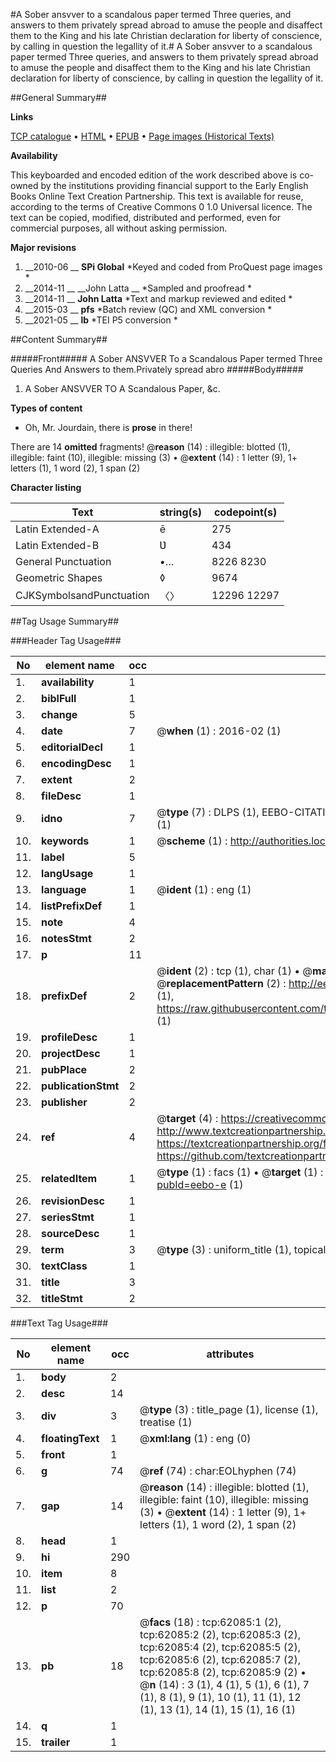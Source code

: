 #A Sober ansvver to a scandalous paper termed Three queries, and answers to them privately spread abroad to amuse the people and disaffect them to the King and his late Christian declaration for liberty of conscience, by calling in question the legallity of it.#
A Sober ansvver to a scandalous paper termed Three queries, and answers to them privately spread abroad to amuse the people and disaffect them to the King and his late Christian declaration for liberty of conscience, by calling in question the legallity of it.

##General Summary##

**Links**

[TCP catalogue](http://www.ota.ox.ac.uk/tcp/)  • 
[HTML](http://tei.it.ox.ac.uk/tcp/Texts-HTML/free/A60/A60712.html)  • 
[EPUB](http://tei.it.ox.ac.uk/tcp/Texts-EPUB/free/A60/A60712.epub) • 
[Page images (Historical Texts)](https://historicaltexts.jisc.ac.uk/eebo-12440123e)

**Availability**

This keyboarded and encoded edition of the work described above is co-owned by the
    institutions providing financial support to the Early English Books Online Text Creation
    Partnership. This text is available for reuse, according to the terms of  Creative Commons 0 1.0 Universal
    licence. The text can be copied, modified, distributed and performed, even for commercial
    purposes, all without asking permission.

**Major revisions**

1. __2010-06 __ __SPi Global__ *Keyed and coded from ProQuest page images *
1. __2014-11 __ __John Latta __ *Sampled and proofread *
1. __2014-11 __ __John Latta__ *Text and markup reviewed and edited *
1. __2015-03 __ __pfs__ *Batch review (QC) and XML conversion *
1. __2021-05 __ __lb__ *TEI P5 conversion *

##Content Summary##

#####Front#####
A Sober ANSVVER To a Scandalous Paper termed Three Queries And Answers to them.Privately spread abro
#####Body#####

1. A Sober ANSVVER TO A Scandalous Paper, &c.

**Types of content**

  * Oh, Mr. Jourdain, there is **prose** in there!

There are 14 **omitted** fragments! 
 @__reason__ (14) : illegible: blotted (1), illegible: faint (10), illegible: missing (3)  •  @__extent__ (14) : 1 letter (9), 1+ letters (1), 1 word (2), 1 span (2)

**Character listing**


|Text|string(s)|codepoint(s)|
|---|---|---|
|Latin Extended-A|ē|275|
|Latin Extended-B|Ʋ|434|
|General Punctuation|•…|8226 8230|
|Geometric Shapes|◊|9674|
|CJKSymbolsandPunctuation|〈〉|12296 12297|

##Tag Usage Summary##

###Header Tag Usage###

|No|element name|occ|attributes|
|---|---|---|---|
|1.|__availability__|1||
|2.|__biblFull__|1||
|3.|__change__|5||
|4.|__date__|7| @__when__ (1) : 2016-02 (1)|
|5.|__editorialDecl__|1||
|6.|__encodingDesc__|1||
|7.|__extent__|2||
|8.|__fileDesc__|1||
|9.|__idno__|7| @__type__ (7) : DLPS (1), EEBO-CITATION (1), VID (1), EEBO-PROQUEST (1), STC (2), OCLC (1)|
|10.|__keywords__|1| @__scheme__ (1) : http://authorities.loc.gov/ (1)|
|11.|__label__|5||
|12.|__langUsage__|1||
|13.|__language__|1| @__ident__ (1) : eng (1)|
|14.|__listPrefixDef__|1||
|15.|__note__|4||
|16.|__notesStmt__|2||
|17.|__p__|11||
|18.|__prefixDef__|2| @__ident__ (2) : tcp (1), char (1)  •  @__matchPattern__ (2) : ([0-9\-]+):([0-9IVX]+) (1), (.+) (1)  •  @__replacementPattern__ (2) : http://eebo.chadwyck.com/downloadtiff?vid=$1&page=$2 (1), https://raw.githubusercontent.com/textcreationpartnership/Texts/master/tcpchars.xml#$1 (1)|
|19.|__profileDesc__|1||
|20.|__projectDesc__|1||
|21.|__pubPlace__|2||
|22.|__publicationStmt__|2||
|23.|__publisher__|2||
|24.|__ref__|4| @__target__ (4) : https://creativecommons.org/publicdomain/zero/1.0/ (1), http://www.textcreationpartnership.org/docs/. (1), https://textcreationpartnership.org/faq/#faq05 (1), https://github.com/textcreationpartnership (1)|
|25.|__relatedItem__|1| @__type__ (1) : facs (1)  •  @__target__ (1) : https://data.historicaltexts.jisc.ac.uk/view?pubId=eebo-e (1)|
|26.|__revisionDesc__|1||
|27.|__seriesStmt__|1||
|28.|__sourceDesc__|1||
|29.|__term__|3| @__type__ (3) : uniform_title (1), topical_term (1), geographic_name (1)|
|30.|__textClass__|1||
|31.|__title__|3||
|32.|__titleStmt__|2||


###Text Tag Usage###

|No|element name|occ|attributes|
|---|---|---|---|
|1.|__body__|2||
|2.|__desc__|14||
|3.|__div__|3| @__type__ (3) : title_page (1), license (1), treatise (1)|
|4.|__floatingText__|1| @__xml:lang__ (1) : eng (0)|
|5.|__front__|1||
|6.|__g__|74| @__ref__ (74) : char:EOLhyphen (74)|
|7.|__gap__|14| @__reason__ (14) : illegible: blotted (1), illegible: faint (10), illegible: missing (3)  •  @__extent__ (14) : 1 letter (9), 1+ letters (1), 1 word (2), 1 span (2)|
|8.|__head__|1||
|9.|__hi__|290||
|10.|__item__|8||
|11.|__list__|2||
|12.|__p__|70||
|13.|__pb__|18| @__facs__ (18) : tcp:62085:1 (2), tcp:62085:2 (2), tcp:62085:3 (2), tcp:62085:4 (2), tcp:62085:5 (2), tcp:62085:6 (2), tcp:62085:7 (2), tcp:62085:8 (2), tcp:62085:9 (2)  •  @__n__ (14) : 3 (1), 4 (1), 5 (1), 6 (1), 7 (1), 8 (1), 9 (1), 10 (1), 11 (1), 12 (1), 13 (1), 14 (1), 15 (1), 16 (1)|
|14.|__q__|1||
|15.|__trailer__|1||
